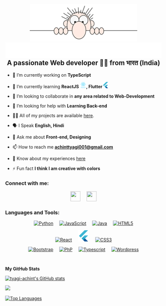<div align="center">
<img src="me.png">
<img src="readme.svg">
</div>
<h2 align="center" style="margin-top: 0;">A passionate Web developer 👨‍💻 from भारत (India)</h2>

- 🔭 I’m currently working on **TypeScript**
  
- 🌱 I’m currently learning **ReactJS <img src="https://raw.githubusercontent.com/devicons/devicon/master/icons/react/react-original-wordmark.svg" alt="react" width="20" height="20">, Flutter<img src="https://raw.githubusercontent.com/devicons/devicon/master/icons/flutter/flutter-original.svg" alt="python" width="20" height="20">**
  
- 👯 I’m looking to collaborate in **any area related to Web-Development**

- 🤝 I’m looking for help with **Learning Back-end** 

- 👨‍💻 All of my projects are available <a href="https://tyagi-achint.github.io" target="_blank" >here</a>.

- 🗣️ I Speak **English, Hindi**

- 💬 Ask me about **Front-end, Designing** 

- 📫 How to reach me **achinttyagi001@gmail.com** 

- 📄 Know about my experiences <a href="https://tyagi-achint.github.io" target="_blank" >here</a>

- ⚡ Fun fact **I think I am creative with colors**

<h3 align="left">Connect with me:</h3>
<p align="center"> <a href="https://www.github.com/tyagi-achint" target="_blank" rel="noreferrer"><img src="https://raw.githubusercontent.com/danielcranney/readme-generator/main/public/icons/socials/github.svg" width="32" height="32" /></a>&nbsp;&nbsp;&nbsp;&nbsp; <a href="https://www.linkedin.com/in/achint-tyagi" target="_blank" rel="noreferrer"><img src="https://raw.githubusercontent.com/danielcranney/readme-generator/main/public/icons/socials/linkedin.svg" width="32" height="32" /></a></p>


<h3 align="left">Languages and Tools:</h3>
<p align="center">
<a href="https://www.python.org/" target="_blank" rel="noreferrer"><img src="https://raw.githubusercontent.com/danielcranney/readme-generator/main/public/icons/skills/python-colored.svg" width="36" height="36" alt="Python" /></a>&nbsp;&nbsp;&nbsp;&nbsp;
<a href="https://developer.mozilla.org/en-US/docs/Web/JavaScript" target="_blank" rel="noreferrer"><img src="https://raw.githubusercontent.com/danielcranney/readme-generator/main/public/icons/skills/javascript-colored.svg" width="36" height="36" alt="JavaScript" /></a>&nbsp;&nbsp;&nbsp;&nbsp;
<a href="https://www.oracle.com/java/" target="_blank" rel="noreferrer"><img src="https://raw.githubusercontent.com/danielcranney/readme-generator/main/public/icons/skills/java-colored.svg" width="36" height="36" alt="Java" /></a>&nbsp;&nbsp;&nbsp;&nbsp;
<a href="https://developer.mozilla.org/en-US/docs/Glossary/HTML5" target="_blank" rel="noreferrer"><img src="https://raw.githubusercontent.com/danielcranney/readme-generator/main/public/icons/skills/html5-colored.svg" width="36" height="36" alt="HTML5" /></a>

</p>

<p align="center">
  <a href="https://reactjs.org/" target="_blank" rel="noreferrer"><img src="https://raw.githubusercontent.com/danielcranney/readme-generator/main/public/icons/skills/react-colored.svg" width="36" height="36" alt="React" /></a>&nbsp;&nbsp;&nbsp;&nbsp;
  <a href="https://https://flutter.dev/" target="_blank" rel="noreferrer"><img src="https://raw.githubusercontent.com/devicons/devicon/master/icons/flutter/flutter-original.svg" alt="python" width="36" height="36" alt="Flutter"></a>&nbsp;&nbsp;&nbsp;&nbsp;
<a href="https://www.w3.org/TR/CSS/#css" target="_blank" rel="noreferrer"><img src="https://raw.githubusercontent.com/danielcranney/readme-generator/main/public/icons/skills/css3-colored.svg" width="36" height="36" alt="CSS3" /></a>

</p>
<p align="center">
  <a href="https://getbootstrap.com/" target="_blank" rel="noreferrer"><img src="https://raw.githubusercontent.com/danielcranney/readme-generator/main/public/icons/skills/bootstrap-colored.svg" width="36" height="36" alt="Bootstrap" /></a>&nbsp;&nbsp;&nbsp;&nbsp;
<a href="https://www.typescriptlang.org/" target="_blank" rel="noreferrer"><img src="https://raw.githubusercontent.com/danielcranney/readme-generator/main/public/icons/skills/php-colored.svg" width="36" height="36" alt="PhP" /></a>&nbsp;&nbsp;&nbsp;&nbsp;
<a href="https://www.php.net/" target="_blank" rel="noreferrer"><img src="https://raw.githubusercontent.com/danielcranney/readme-generator/main/public/icons/skills/typescript-colored.svg" width="36" height="36" alt="Typescript" /></a>&nbsp;&nbsp;&nbsp;&nbsp;
  <a href="https://www.wordpress.org" target="_blank" rel="noreferrer"><img src="https://img.icons8.com/ios/50/wordpress--v1.png" width="36" height="36" alt="Wordpress" /></a>
</p>  
<br /> 

<b>My GitHub Stats</b>

<a href="http://www.github.com/tyagi-achint"><img src="https://github-readme-stats.vercel.app/api?username=tyagi-achint&show_icons=true&hide=prs,contribs&title_color=3382ed&text_color=ffffff&icon_color=a855f7&bg_color=1c1917&hide_border=true&show_icons=true" alt="tyagi-achint's GitHub stats" /></a>

<a href="http://www.github.com/tyagi-achint"><img src="https://github-readme-streak-stats.herokuapp.com/?user=tyagi-achint&stroke=ffffff&background=1c1917&ring=3382ed&fire=3382ed&currStreakNum=ffffff&currStreakLabel=3382ed&sideNums=ffffff&sideLabels=ffffff&dates=ffffff&hide_border=true" /></a>

<a href="https://github.com/tyagi-achint" align="left"><img src="https://github-readme-stats.vercel.app/api/top-langs/?username=tyagi-achint&langs_count=10&title_color=3382ed&text_color=ffffff&icon_color=a855f7&bg_color=1c1917&hide_border=true&locale=en&custom_title=Top%20%Languages" alt="Top Languages" /></a>
  
